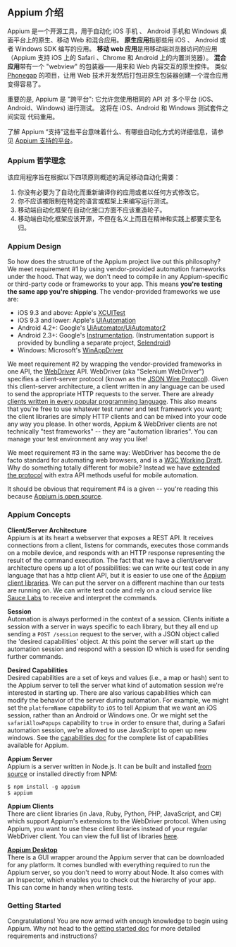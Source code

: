 ## Appium 介绍

Appium 是一个开源工具，用于自动化 iOS 手机 、 Android 手机和 Windows 桌面平台上的原生、移动 Web 和混合应用。 **原生应用**指那些用 iOS 、 Android 或者 Windows SDK 编写的应用。 **移动 web 应用**是用移动端浏览器访问的应用（Appium 支持 iOS 上的 Safari 、Chrome 和 Android 上的内置浏览器）。 **混合应用**带有一个 "webview" 的包装器——用来和 Web 内容交互的原生控件。 类似 [Phonegap](http://phonegap.com/) 的项目，让用 Web 技术开发然后打包进原生包装器创建一个混合应用变得容易了。

重要的是, Appium 是 "跨平台": 它允许您使用相同的 API 对 多个平台 (iOS、Android、Windows) 进行测试。 这将在 iOS、Android 和 Windows 测试套件之间实现 代码重用。

了解 Appium “支持”这些平台意味着什么、有哪些自动化方式的详细信息，请参见 [Appium 支持的平台](/docs/en/about-appium/platform-support.md)。

### Appium 哲学理念

该应用程序旨在根据以下四项原则概述的满足移动自动化需要：

1. 你没有必要为了自动化而重新编译你的应用或者以任何方式修改它。
2. 你不应该被限制在特定的语言或框架上来编写运行测试。
3. 移动端自动化框架在自动化接口方面不应该重造轮子。
4. 移动端自动化框架应该开源，不但在名义上而且在精神和实践上都要实至名归。

### Appium Design

So how does the structure of the Appium project live out this philosophy? We meet requirement #1 by using vendor-provided automation frameworks under the hood. That way, we don't need to compile in any Appium-specific or third-party code or frameworks to your app. This means **you're testing the same app you're shipping**. The vendor-provided frameworks we use are:

* iOS 9.3 and above: Apple's [XCUITest](https://developer.apple.com/reference/xctest)
* iOS 9.3 and lower: Apple's [UIAutomation](https://developer.apple.com/library/ios/documentation/DeveloperTools/Reference/UIAutomationRef/)
* Android 4.2+: Google's [UiAutomator/UiAutomator2](http://developer.android.com/tools/help/uiautomator/index.html)
* Android 2.3+: Google's [Instrumentation](http://developer.android.com/reference/android/app/Instrumentation.html). (Instrumentation support is provided by bundling a separate project, [Selendroid](http://selendroid.io))
* Windows: Microsoft's [WinAppDriver](http://github.com/microsoft/winappdriver)

We meet requirement #2 by wrapping the vendor-provided frameworks in one API, the [WebDriver](http://docs.seleniumhq.org/projects/webdriver/) API. WebDriver (aka "Selenium WebDriver") specifies a client-server protocol (known as the [JSON Wire Protocol](https://w3c.github.io/webdriver/webdriver-spec.html)). Given this client-server architecture, a client written in any language can be used to send the appropriate HTTP requests to the server. There are already [clients written in every popular programming language](http://appium.io/downloads). This also means that you're free to use whatever test runner and test framework you want; the client libraries are simply HTTP clients and can be mixed into your code any way you please. In other words, Appium & WebDriver clients are not technically "test frameworks" -- they are "automation libraries". You can manage your test environment any way you like!

We meet requirement #3 in the same way: WebDriver has become the de facto standard for automating web browsers, and is a [W3C Working Draft](https://dvcs.w3.org/hg/webdriver/raw-file/tip/webdriver-spec.html). Why do something totally different for mobile? Instead we have [extended the protocol](https://github.com/SeleniumHQ/mobile-spec/blob/master/spec-draft.md) with extra API methods useful for mobile automation.

It should be obvious that requirement #4 is a given -- you're reading this because [Appium is open source](https://github.com/appium/appium).

### Appium Concepts

**Client/Server Architecture**  
Appium is at its heart a webserver that exposes a REST API. It receives connections from a client, listens for commands, executes those commands on a mobile device, and responds with an HTTP response representing the result of the command execution. The fact that we have a client/server architecture opens up a lot of possibilities: we can write our test code in any language that has a http client API, but it is easier to use one of the [Appium client libraries](http://appium.io/downloads). We can put the server on a different machine than our tests are running on. We can write test code and rely on a cloud service like [Sauce Labs](https://saucelabs.com/mobile) to receive and interpret the commands.

**Session**  
Automation is always performed in the context of a session. Clients initiate a session with a server in ways specific to each library, but they all end up sending a `POST /session` request to the server, with a JSON object called the 'desired capabilities' object. At this point the server will start up the automation session and respond with a session ID which is used for sending further commands.

**Desired Capabilities**  
Desired capabilities are a set of keys and values (i.e., a map or hash) sent to the Appium server to tell the server what kind of automation session we're interested in starting up. There are also various capabilities which can modify the behavior of the server during automation. For example, we might set the `platformName` capability to `iOS` to tell Appium that we want an iOS session, rather than an Android or Windows one. Or we might set the `safariAllowPopups` capability to `true` in order to ensure that, during a Safari automation session, we're allowed to use JavaScript to open up new windows. See the [capabilities doc](/docs/en/writing-running-appium/caps.md) for the complete list of capabilities available for Appium.

**Appium Server**  
Appium is a server written in Node.js. It can be built and installed [from source](/docs/en/contributing-to-appium/appium-from-source.md) or installed directly from NPM:

    $ npm install -g appium
    $ appium
    

**Appium Clients**  
There are client libraries (in Java, Ruby, Python, PHP, JavaScript, and C#) which support Appium's extensions to the WebDriver protocol. When using Appium, you want to use these client libraries instead of your regular WebDriver client. You can view the full list of libraries [here](/docs/en/about-appium/appium-clients.md).

**[Appium Desktop](https://github.com/appium/appium-desktop)**  
There is a GUI wrapper around the Appium server that can be downloaded for any platform. It comes bundled with everything required to run the Appium server, so you don't need to worry about Node. It also comes with an Inspector, which enables you to check out the hierarchy of your app. This can come in handy when writing tests.

### Getting Started

Congratulations! You are now armed with enough knowledge to begin using Appium. Why not head to the [getting started doc](/docs/en/about-appium/getting-started.md) for more detailed requirements and instructions?